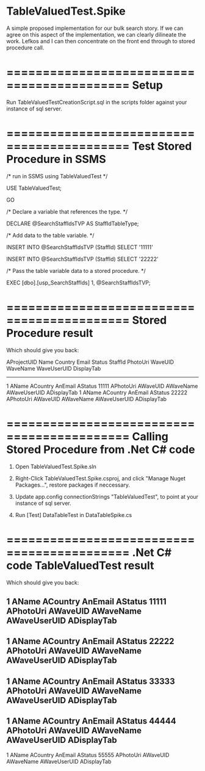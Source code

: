 # TableValuedTest.Spike
A simple proposed implementation for our bulk search story. If we can agree on this aspect of the implementation, we can clearly dilineate the work. Lefkos and I can then concentrate on the front end through to stored procedure call.

===========================================
Setup
===========================================
Run TableValuedTestCreationScript.sql in the scripts folder against your instance of sql server.

===========================================
Test Stored Procedure in SSMS
===========================================
/* run in SSMS using TableValuedTest */    

USE TableValuedTest;

GO

/* Declare a variable that references the type. */

DECLARE @SearchStaffIdsTVP AS StaffIdTableType;

/* Add data to the table variable. */

INSERT INTO @SearchStaffIdsTVP (StaffId)
    SELECT '11111'

INSERT INTO @SearchStaffIdsTVP (StaffId)
    SELECT '22222'   

/* Pass the table variable data to a stored procedure. */

EXEC [dbo].[usp_SearchStaffIds] 1, @SearchStaffIdsTVP; 

===========================================
Stored Procedure result
===========================================
Which should give you back:

AProjectUID	Name	Country		Email	Status	StaffId	PhotoUri	WaveUID		WaveName	WaveUserUID		DisplayTab

------------------------------------------------------------------------------------------------------------------------

1			AName	ACountry	AnEmail	AStatus	11111	APhotoUri	AWaveUID	AWaveName	AWaveUserUID	ADisplayTab
1			AName	ACountry	AnEmail	AStatus	22222	APhotoUri	AWaveUID	AWaveName	AWaveUserUID	ADisplayTab

===========================================
Calling Stored Procedure from .Net C# code
===========================================
1) Open TableValuedTest.Spike.sln

2) Right-Click TableValuedTest.Spike.csproj, and click "Manage Nuget Packages...", restore packages if neccessary.

3) Update app.config connectionStrings "TableValuedTest", to point at your instance of sql server.

4) Run [Test] DataTableTest in DataTableSpike.cs

===========================================
.Net C# code TableValuedTest result
===========================================
Which should give you back:

1	AName	ACountry	AnEmail	AStatus	11111	APhotoUri	AWaveUID	AWaveName	AWaveUserUID	ADisplayTab
----------------------------------------------------------------------------------------------------------------
1	AName	ACountry	AnEmail	AStatus	22222	APhotoUri	AWaveUID	AWaveName	AWaveUserUID	ADisplayTab
----------------------------------------------------------------------------------------------------------------
1	AName	ACountry	AnEmail	AStatus	33333	APhotoUri	AWaveUID	AWaveName	AWaveUserUID	ADisplayTab
----------------------------------------------------------------------------------------------------------------
1	AName	ACountry	AnEmail	AStatus	44444	APhotoUri	AWaveUID	AWaveName	AWaveUserUID	ADisplayTab
----------------------------------------------------------------------------------------------------------------
1	AName	ACountry	AnEmail	AStatus	55555	APhotoUri	AWaveUID	AWaveName	AWaveUserUID	ADisplayTab
